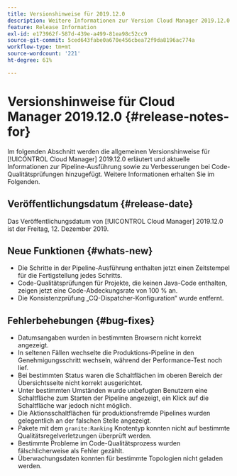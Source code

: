 ```yaml
---
title: Versionshinweise für 2019.12.0
description: Weitere Informationen zur Version Cloud Manager 2019.12.0.
feature: Release Information
exl-id: e173962f-587d-439e-a499-81ea98c52cc9
source-git-commit: 5ced643fabe0a670e456cbea72f9da8196ac774a
workflow-type: tm+mt
source-wordcount: '221'
ht-degree: 61%

---
```


# Versionshinweise für Cloud Manager 2019.12.0 {#release-notes-for}

Im folgenden Abschnitt werden die allgemeinen Versionshinweise für [!UICONTROL Cloud Manager] 2019.12.0 erläutert und aktuelle Informationen zur Pipeline-Ausführung sowie zu Verbesserungen bei Code-Qualitätsprüfungen hinzugefügt.
Weitere Informationen erhalten Sie im Folgenden.

## Veröffentlichungsdatum {#release-date}

Das Veröffentlichungsdatum von [!UICONTROL Cloud Manager] 2019.12.0 ist der Freitag, 12. Dezember 2019.

## Neue Funktionen {#whats-new}

* Die Schritte in der Pipeline-Ausführung enthalten jetzt einen Zeitstempel für die Fertigstellung jedes Schritts.
* Code-Qualitätsprüfungen für Projekte, die keinen Java-Code enthalten, zeigen jetzt eine Code-Abdeckungsrate von 100 % an.
* Die Konsistenzprüfung „CQ-Dispatcher-Konfiguration“ wurde entfernt.

## Fehlerbehebungen {#bug-fixes}

* Datumsangaben wurden in bestimmten Browsern nicht korrekt angezeigt.
* In seltenen Fällen wechselte die Produktions-Pipeline in den Genehmigungsschritt wechseln, während der Performance-Test noch lief.
* Bei bestimmten Status waren die Schaltflächen im oberen Bereich der Übersichtsseite nicht korrekt ausgerichtet.
* Unter bestimmten Umständen wurde unbefugten Benutzern eine Schaltfläche zum Starten der Pipeline angezeigt, ein Klick auf die Schaltfläche war jedoch nicht möglich.
* Die Aktionsschaltflächen für produktionsfremde Pipelines wurden gelegentlich an der falschen Stelle angezeigt.
* Pakete mit dem `granite:Ranking` Knotentyp konnten nicht auf bestimmte Qualitätsregelverletzungen überprüft werden.
* Bestimmte Probleme im Code-Qualitätsprozess wurden fälschlicherweise als Fehler gezählt.
* Überwachungsdaten konnten für bestimmte Topologien nicht geladen werden.
